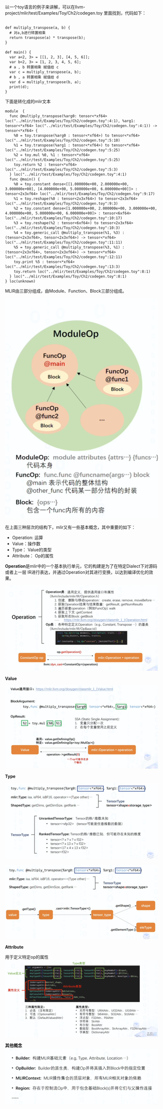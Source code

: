 #

以一个toy语言的例子来讲解，可以在llvm-project/mlir/test/Examples/Toy/Ch2/codegen.toy 里面找到，代码如下：

``` 

def multiply_transpose(a, b) {
  # 对a,b进行转置相乘
  return transpose(a) * transpose(b);
}

def main() {
  var a<2, 3> = [[1, 2, 3], [4, 5, 6]];
  var b<2, 3> = [1, 2, 3, 4, 5, 6];
  # a , b 转置相乘 赋值给 c
  var c = multiply_transpose(a, b);
  # b , a 转置相乘 赋值给 d
  var d = multiply_transpose(b, a);
  print(d);
}

```

下面是转化成的mlir文本

``` 
module  {
  func @multiply_transpose(%arg0: tensor<*xf64> loc("../mlir/test/Examples/Toy/Ch2/codegen.toy":4:1), %arg1: tensor<*xf64> loc("../mlir/test/Examples/Toy/Ch2/codegen.toy":4:1)) -> tensor<*xf64> {
    %0 = toy.transpose(%arg0 : tensor<*xf64>) to tensor<*xf64> loc("../mlir/test/Examples/Toy/Ch2/codegen.toy":5:10)
    %1 = toy.transpose(%arg1 : tensor<*xf64>) to tensor<*xf64> loc("../mlir/test/Examples/Toy/Ch2/codegen.toy":5:25)
    %2 = toy.mul %0, %1 : tensor<*xf64> loc("../mlir/test/Examples/Toy/Ch2/codegen.toy":5:25)
    toy.return %2 : tensor<*xf64> loc("../mlir/test/Examples/Toy/Ch2/codegen.toy":5:3)
  } loc("../mlir/test/Examples/Toy/Ch2/codegen.toy":4:1)
  func @main() {
    %0 = toy.constant dense<[[1.000000e+00, 2.000000e+00, 3.000000e+00], [4.000000e+00, 5.000000e+00, 6.000000e+00]]> : tensor<2x3xf64> loc("../mlir/test/Examples/Toy/Ch2/codegen.toy":9:17)
    %1 = toy.reshape(%0 : tensor<2x3xf64>) to tensor<2x3xf64> loc("../mlir/test/Examples/Toy/Ch2/codegen.toy":9:3)
    %2 = toy.constant dense<[1.000000e+00, 2.000000e+00, 3.000000e+00, 4.000000e+00, 5.000000e+00, 6.000000e+00]> : tensor<6xf64> loc("../mlir/test/Examples/Toy/Ch2/codegen.toy":10:17)
    %3 = toy.reshape(%2 : tensor<6xf64>) to tensor<2x3xf64> loc("../mlir/test/Examples/Toy/Ch2/codegen.toy":10:3)
    %4 = toy.generic_call @multiply_transpose(%1, %3) : (tensor<2x3xf64>, tensor<2x3xf64>) -> tensor<*xf64> loc("../mlir/test/Examples/Toy/Ch2/codegen.toy":11:11)
    %5 = toy.generic_call @multiply_transpose(%3, %1) : (tensor<2x3xf64>, tensor<2x3xf64>) -> tensor<*xf64> loc("../mlir/test/Examples/Toy/Ch2/codegen.toy":12:11)
    toy.print %5 : tensor<*xf64> loc("../mlir/test/Examples/Toy/Ch2/codegen.toy":13:3)
    toy.return loc("../mlir/test/Examples/Toy/Ch2/codegen.toy":8:1)
  } loc("../mlir/test/Examples/Toy/Ch2/codegen.toy":8:1)
} loc(unknown)
```

MLIR由三部分组成，由Module、Function、Block三部分组成。

![](./figures/04_00.png)

在上面三种层次的结构下，mlir又有一些基本概念，其中重要的如下：

- Operation: 运算
- Value：操作数
- Type： Value的类型
- Attribute： Op的属性

**Operation**是mlir中的一个基本执行单元，它的构建是为了在特定Dialect下对源码或者上一层
IR进行表达，并通过Operation对其进行变换，以达到编译优化的效果。

![](./figures/04_01.png)

**Value**

![](./figures/04_02.png)


**Type**

![](./figures/04_03.png)


![](./figures/04_04.png)


**Attribute**

用于定义特定op的属性
![](./figures/04_05.png)


**其他概念**
![](./figures/04_06.png)




